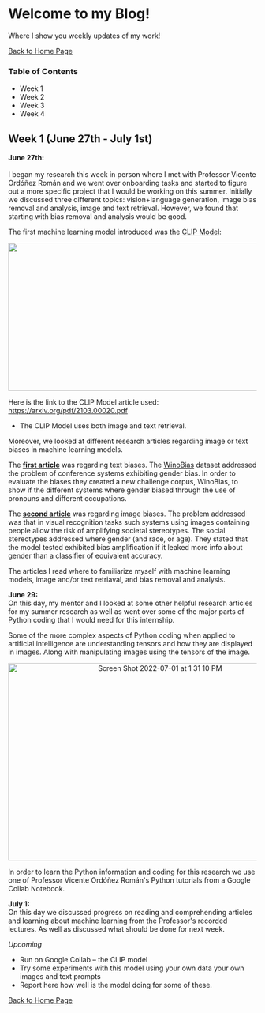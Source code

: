 # Welcome to my Blog!
Where I show you weekly updates of my work!

[Back to Home Page](README.md)

### Table of Contents
- Week 1
- Week 2
- Week 3
- Week 4

## Week 1 (June 27th - July 1st)

**June 27th:** <br/>    
I began my research this week in person where I met with Professor Vicente Ordóñez Román and we went over onboarding tasks and started to figure
out a more specific project that I would be working on this summer. Initially we discussed three different topics: vision+language generation, 
image bias removal and analysis, image and text retrieval. However, we found that starting with bias removal and analysis would be good. 

The first machine learning model introduced was the [CLIP Model](https://openai.com/blog/clip/): 

<p align="center">
  <img width="650" height="300" src="https://miro.medium.com/max/1838/1*tg7akErlMSyCLQxrMtQIYw.png">
</p>

Here is the link to the CLIP Model article used: https://arxiv.org/pdf/2103.00020.pdf
- The CLIP Model uses both image and text retrieval.

Moreover, we looked at different research articles regarding image or text biases in machine learning models. 

The **[first article](https://uclanlp.github.io/corefBias/overview)** was regarding text biases. The [WinoBias](https://github.com/uclanlp/corefBias/tree/master/WinoBias/wino) 
dataset addressed the problem of conference systems exhibiting gender bias. In order to evaluate the biases they created a new challenge corpus, WinoBias, 
to show if the different systems where gender biased through the use of pronouns and different occupations.

The **[second article](https://arxiv.org/abs/1811.08489)** was regarding image biases. The problem addressed was that in visual recognition tasks 
such systems using images containing people allow the risk of amplifying societal stereotypes. The social stereotypes addressed where
gender (and race, or age). They stated that the model tested exhibited bias amplification if it leaked more info about gender than a classifier 
of equivalent accuracy.

The articles I read where to familiarize myself with machine learning models, image and/or text retriaval, and bias removal and analysis.

**June 29:** <br/>
On this day, my mentor and I looked at some other helpful research articles for my summer research as well as went over some of the major parts
of Python coding that I would need for this internship.

Some of the more complex aspects of Python coding when applied to artificial intelligence are understanding tensors and how they are displayed in images.
Along with manipulating images using the tensors of the image. 
<p align="center">
  <img width="600" img height="400" alt="Screen Shot 2022-07-01 at 1 31 10 PM" src="https://user-images.githubusercontent.com/52052151/176951712-87868a39-ff2e-4113-b11c-aa408b81c9c9.png">
</p>

In order to learn the Python information and coding for this research we use one of Professor Vicente Ordóñez Román's Python tutorials from a Google 
Collab Notebook. 

**July 1:** <br/>
On this day we discussed progress on reading and comprehending articles and learning about machine learning from the Professor's recorded lectures. 
As well as discussed what should be done for next week.

*Upcoming*
- Run on Google Collab – the CLIP model
- Try some experiments with this model using your own data your own images and text prompts
- Report here how well is the model doing for some of these.

[Back to Home Page](README.md)
